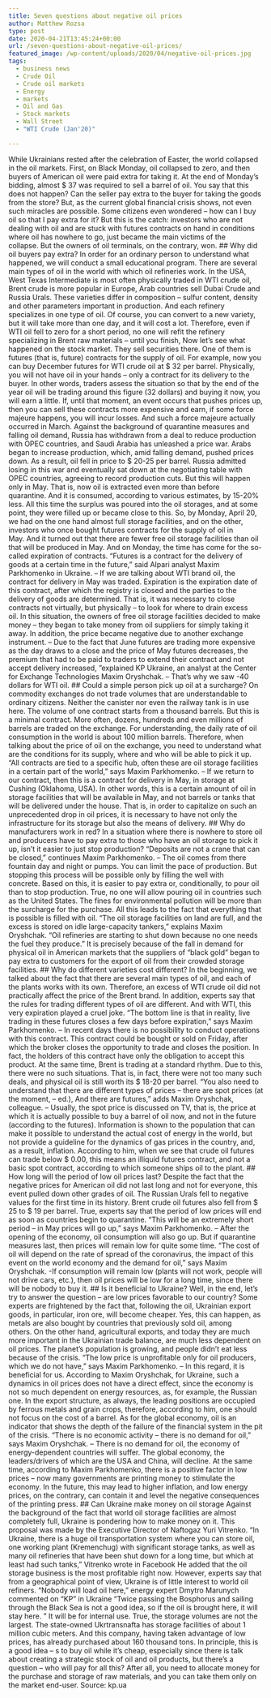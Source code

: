 ```yaml
---
title: Seven questions about negative oil prices
author: Matthew Rozsa
type: post
date: 2020-04-21T13:45:24+00:00
url: /seven-questions-about-negative-oil-prices/
featured_image: /wp-content/uploads/2020/04/negative-oil-prices.jpg
tags:
  - business news
  - Crude Oil
  - Crude oil markets
  - Energy
  - markets
  - Oil and Gas
  - Stock markets
  - Wall Street
  - "WTI Crude (Jan'20)"

---
```

<span>While Ukrainians rested after the </span><span>celebration of Easter</span><span>, the world collapsed in the oil markets. First, on Black Monday, oil collapsed to zero, and then buyers of American oil were paid extra for taking it. At the end of Monday’s bidding, almost $ 37 was required to sell a barrel of oil.</span> <span>You say that this does not happen? Can the seller pay extra to the buyer for taking the goods from the store? But, as the current global financial crisis shows, not even such miracles are possible. Some citizens even wondered – how can I buy oil so that I pay extra for it? But this is the catch: investors who are not dealing with oil and are stuck with futures contracts on hand in conditions where oil has nowhere to go, just became the main victims of the collapse. But the owners of oil terminals, on the contrary, won.</span> ## <span>Why did oil buyers pay extra?</span> <span>In order for an ordinary person to understand what happened, we will conduct a small educational program. There are several main types of oil in the world with which oil refineries work. In the USA, West Texas Intermediate is most often physically traded in WTI crude oil, Brent crude is more popular in Europe, Arab countries sell Dubai Crude and Russia Urals. These varieties differ in composition – sulfur content, density and other parameters important in production. And each refinery specializes in one type of oil. Of course, you can convert to a new variety, but it will take more than one day, and it will cost a lot. Therefore, even if WTI oil fell to zero for a short period, no one will refit the refinery specializing in Brent raw materials – until you finish,</span> <span>Now let’s see what happened on the stock market. They sell securities there. One of them is futures (that is, future) contracts for the supply of oil. For example, now you can buy December futures for WTI crude oil at $ 32 per barrel. Physically, you will not have oil in your hands – only a contract for its delivery to the buyer. In other words, traders assess the situation so that by the end of the year oil will be trading around this figure (32 dollars) and buying it now, you will earn a little. If, until that moment, an event occurs that pushes prices up, then you can sell these contracts more expensive and earn, if some force majeure happens, you will incur losses.</span> <span>And such a force majeure actually occurred in March. Against the background of quarantine measures and falling oil demand, Russia has withdrawn from a deal to reduce production with OPEC countries, and Saudi Arabia has unleashed a price war. Arabs began to increase production, which, amid falling demand, pushed prices down. As a result, oil fell in price to $ 20-25 per barrel.</span> <span>Russia admitted losing in this war and eventually sat down at the negotiating table with OPEC countries, agreeing to record production cuts. But this will happen only in May. That is, now oil is extracted even more than before quarantine. And it is consumed, according to various estimates, by 15-20% less. All this time the surplus was poured into the oil storages, and at some point, they were filled up or became close to this.</span> <span>So, by Monday, April 20, we had on the one hand almost full storage facilities, and on the other, investors who once bought futures contracts for the supply of oil in May. And it turned out that there are fewer free oil storage facilities than oil that will be produced in May. And on Monday, the time has come for the so-called expiration of contracts.</span> <span>“Futures is a contract for the delivery of goods at a certain time in the future,” said Alpari analyst Maxim Parkhomenko in Ukraine. – If we are talking about WTI brand oil, the contract for delivery in May was traded. Expiration is the expiration date of this contract, after which the registry is closed and the parties to the delivery of goods are determined.</span> <span>That is, it was necessary to close contracts not virtually, but physically – to look for where to drain excess oil. In this situation, the owners of free oil storage facilities decided to make money – they began to take money from oil suppliers for simply taking it away. In addition, the price became negative due to another exchange instrument.</span> <span>– Due to the fact that June futures are trading more expensive as the day draws to a close and the price of May futures decreases, the premium that had to be paid to traders to extend their contract and not accept delivery increased, ”explained KP Ukraine, an analyst at the Center for Exchange Technologies Maxim Oryshchak. – That’s why we saw -40 dollars for WTI oil.</span> ## <span>Could a simple person pick up oil at a surcharge?</span> <span>On commodity exchanges do not trade volumes that are understandable to ordinary citizens. Neither the canister nor even the railway tank is in use here. The volume of one contract starts from a thousand barrels. But this is a minimal contract. More often, dozens, hundreds and even millions of barrels are traded on the exchange. For understanding, the daily rate of oil consumption in the world is about 100 million barrels.</span> <span>Therefore, when talking about the price of oil on the exchange, you need to understand what are the conditions for its supply, where and who will be able to pick it up.</span> <span>“All contracts are tied to a specific hub, often these are oil storage facilities in a certain part of the world,” says Maxim Parkhomenko. – If we return to our contract, then this is a contract for delivery in May, in storage at Cushing (Oklahoma, USA). In other words, this is a certain amount of oil in storage facilities that will be available in May, and not barrels or tanks that will be delivered under the house.</span> <span>That is, in order to capitalize on such an unprecedented drop in oil prices, it is necessary to have not only the infrastructure for its storage but also the means of delivery.</span> ## <span>Why do manufacturers work in red?</span> <span>In a situation where there is nowhere to store oil and producers have to pay extra to those who have an oil storage to pick it up, isn’t it easier to just stop production?</span> <span>“Deposits are not a crane that can be closed,” continues Maxim Parkhomenko. – The oil comes from there fountain day and night or pumps. You can limit the pace of production. But stopping this process will be possible only by filling the well with concrete. Based on this, it is easier to pay extra or, conditionally, to pour oil than to stop production.</span> <span>True, no one will allow pouring oil in countries such as the United States. The fines for environmental pollution will be more than the surcharge for the purchase. All this leads to the fact that everything that is possible is filled with oil.</span> <span>“The oil storage facilities on land are full, and the excess is stored on idle large-capacity tankers,” explains Maxim Oryshchak. “Oil refineries are starting to shut down because no one needs the fuel they produce.” It is precisely because of the fall in demand for physical oil in American markets that the suppliers of “black gold” began to pay extra to customers for the export of oil from their crowded storage facilities.</span> ## <span>Why do different varieties cost different?</span> <span>In the beginning, we talked about the fact that there are several main types of oil, and each of the plants works with its own. Therefore, an excess of WTI crude oil did not practically affect the price of the Brent brand. In addition, experts say that the rules for trading different types of oil are different. And with WTI, this very expiration played a cruel joke.</span> <span>“The bottom line is that in reality, live trading in these futures closes a few days before expiration,” says Maxim Parkhomenko. – In recent days there is no possibility to conduct operations with this contract. This contract could be bought or sold on Friday, after which the broker closes the opportunity to trade and closes the position. In fact, the holders of this contract have only the obligation to accept this product. At the same time, Brent is trading at a standard rhythm. Due to this, there were no such situations.</span> <span>That is, in fact, there were not too many such deals, and physical oil is still worth its $ 18-20 per barrel.</span> <span>“You also need to understand that there are different types of prices – there are spot prices (at the moment, – ed.), And there are futures,” adds Maxim Oryshchak, colleague. – Usually, the spot price is discussed on TV, that is, the price at which it is actually possible to buy a barrel of oil now, and not in the future (according to the futures). Information is shown to the population that can make it possible to understand the actual cost of energy in the world, but not provide a guideline for the dynamics of gas prices in the country, and, as a result, inflation.</span> <span>According to him, when we see that crude oil futures can trade below $ 0.00, this means an illiquid futures contract, and not a basic spot contract, according to which someone ships oil to the plant.</span> ## <span>How long will the period of low oil prices last?</span> <span>Despite the fact that the negative prices for American oil did not last long and not for everyone, this event pulled down other grades of oil. The Russian Urals fell to negative values ​​for the first time in its history. Brent crude oil futures also fell from $ 25 to $ 19 per barrel.</span> <span>True, experts say that the period of low prices will end as soon as countries begin to quarantine.</span> <span>“This will be an extremely short period – in May prices will go up,” says Maxim Parkhomenko. – After the opening of the economy, oil consumption will also go up.</span> <span>But if quarantine measures last, then prices will remain low for quite some time.</span> <span>“The cost of oil will depend on the rate of spread of the coronavirus, the impact of this event on the world economy and the demand for oil,” says Maxim Oryshchak. -If consumption will remain low (plants will not work, people will not drive cars, etc.), then oil prices will be low for a long time, since there will be nobody to buy it.</span> ## <span>Is it beneficial to Ukraine?</span> <span>Well, in the end, let’s try to answer the question – are low prices favorable to our country? Some experts are frightened by the fact that, following the oil, Ukrainian export goods, in particular, iron ore, will become cheaper. Yes, this can happen, as metals are also bought by countries that previously sold oil, among others. On the other hand, agricultural exports, and today they are much more important in the Ukrainian trade balance, are much less dependent on oil prices. The planet’s population is growing, and people didn’t eat less because of the crisis.</span> <span>“The low price is unprofitable only for oil producers, which we do not have,” says Maxim Parkhomenko. – In this regard, it is beneficial for us.</span> <span>According to Maxim Oryshchak, for Ukraine, such a dynamics in oil prices does not have a direct effect, since the economy is not so much dependent on energy resources, as, for example, the Russian one. In the export structure, as always, the leading positions are occupied by ferrous metals and grain crops, therefore, according to him, one should not focus on the cost of a barrel.</span> <span>As for the global economy, oil is an indicator that shows the depth of the failure of the financial system in the pit of the crisis.</span> <span>“There is no economic activity – there is no demand for oil,” says Maxim Oryshchak. – There is no demand for oil, the economy of energy-dependent countries will suffer. The global economy, the leaders/drivers of which are the USA and China, will decline.</span> <span>At the same time, according to Maxim Parkhomenko, there is a positive factor in low prices – now many governments are printing money to stimulate the economy. In the future, this may lead to higher inflation, and low energy prices, on the contrary, can contain it and level the negative consequences of the printing press.</span> ## <span>Can Ukraine make money on oil storage</span> <span>Against the background of the fact that world oil storage facilities are almost completely full, Ukraine is pondering how to make money on it. This proposal was made by the Executive Director of Naftogaz Yuri Vitrenko.</span> <span>“In Ukraine, there is a huge oil transportation system where you can store oil, one working plant (Kremenchug) with significant storage tanks, as well as many oil refineries that have been shut down for a long time, but which at least had such tanks,” Vitrenko wrote in Facebook He added that the oil storage business is the most profitable right now.</span> <span>However, experts say that from a geographical point of view, Ukraine is of little interest to world oil refiners.</span> <span>“Nobody will load oil here,” energy expert Dmytro Marunych commented on “KP” in Ukraine “Twice passing the Bosphorus and sailing through the Black Sea is not a good idea, so if the oil is brought here, it will stay here. ” It will be for internal use. True, the storage volumes are not the largest. The state-owned Ukrtransnafta has storage facilities of about 1 million cubic meters. And this company, having taken advantage of low prices, has already purchased about 160 thousand tons. In principle, this is a good idea – s to buy oil while it’s cheap, especially since there is talk about creating a strategic stock of oil and oil products, but there’s a question – who will pay for all this? After all, you need to allocate money for the purchase and storage of raw materials, and you can take them only on the market end-user.</span> Source: kp.ua